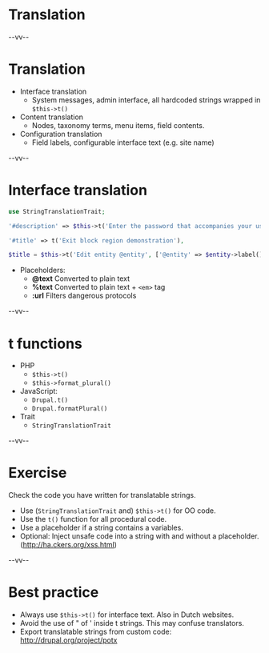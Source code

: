 # Translation

--vv--

# Translation
- Interface translation
  - System messages, admin interface, all hardcoded strings wrapped in `$this->t()`
- Content translation
  - Nodes, taxonomy terms, menu items, field contents.
- Configuration translation
  - Field labels, configurable interface text (e.g. site name)

--vv--

# Interface translation

```php
use StringTranslationTrait;

'#description' => $this->t('Enter the password that accompanies your username.'),

'#title' => t('Exit block region demonstration'),

$title = $this->t('Edit entity @entity', ['@entity' => $entity->label()]);
```

- Placeholders:
  - **@text**	Converted to plain text
  - **%text**	Converted to plain text + `<em>` tag
  - **:url** Filters dangerous protocols

--vv--

# t functions
- PHP
  - `$this->t()`
  - `$this->format_plural()`
- JavaScript:
  - `Drupal.t()`
  - `Drupal.formatPlural()`
- Trait
  - `StringTranslationTrait`

--vv--

# Exercise
Check the code you have written for translatable strings.

- Use (`StringTranslationTrait` and) `$this->t()` for OO code.
- Use the `t()` function for all procedural code.
- Use a placeholder if a string contains a variables.
- Optional: Inject unsafe code into a string with and without a placeholder. (http://ha.ckers.org/xss.html)

--vv--

# Best practice
- Always use `$this->t()` for interface text. Also in Dutch websites.
- Avoid the use of \" of \'  inside t strings. This may confuse translators.
- Export translatable strings from custom code: http://drupal.org/project/potx
